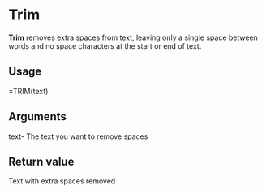 # Trim
**Trim** removes extra spaces from text, leaving only a single space between words and no space characters at the start or end of text.

## Usage
=TRIM(text)

## Arguments
text- The text you want to remove spaces

## Return value
Text with extra spaces removed
